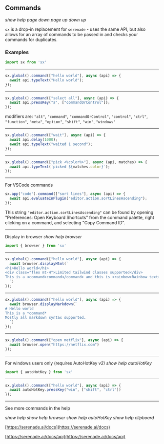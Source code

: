 ## Commands

*show help* *page down* *page up* *down <num>* *up <num>*

`sx` is a drop-in replacement for `serenade` - uses the same API, but also allows for an array of commands to be passed in and checks your commands for duplicates.

### Examples
```js
import sx from 'sx'
```
---
```js
sx.global().command(["hello world"], async (api) => {
  await api.typeText("Hello world");
});
```
---
```js
sx.global().command(["select all"], async (api) => {
  await api.pressKey("a", ["commandOrControl"]);
});
```

modifiers are: `"alt"`, `"command"`, `"commandOrControl"`, `"control"`, `"ctrl"`, `"function"`, `"meta"`, `"option"`, `"shift"`, `"win"`, `"windows"`

---
```js
sx.global().command(["wait"], async (api) => {
  await api.delay(1000);
  await api.typeText("waited 1 second");
});
```

---

```js
sx.global().command(["pick <%color%>"], async (api, matches) => {
  await api.typeText(`picked ${matches.color}`);
});
```

---

For VSCode commands
```js
sx.app("code").command(["sort lines"], async (api) => {
  await api.evaluateInPlugin("editor.action.sortLinesAscending");
});
```

This string `"editor.action.sortLinesAscending"` can be found by opening "Preferences: Open Keyboard Shortcuts" from the command palette, right clicking on a command, and selecting "Copy Command ID".

---
Display in browser *show help browser*
```js
import { browser } from 'sx'
```
---
```js
sx.global().command(["hello world"], async (api) => {
  await browser.displayHtml(`
<h1>Hello world</h1>
<div class="flex mt-4">Limited tailwind classes supported</div>
This is a <command>command</command> and this is <rainbow>Rainbow text</rainbow>
  `)
});
```
---
```js
sx.global().command(["hello world"], async (api) => {
  await browser.displayMarkdown(`
# Hello world
This is a *command*
Mostly all markdown syntax supported.
  `)
});
```
---
```js
sx.global().command(["open netflix"], async (api) => {
  await browser.open("https://netflix.com")
});
```

---
For windows users only (requires AutoHotKey v2) *show help autoHotKey*
```js
import { autoHotKey } from 'sx'
```
---
```js
sx.global().command(["hello world"], async (api) => {
  await autoHotKey.pressKey("win", ["shift", "ctrl"])
});
```
---

See more commands in the help

*show help* *show help browser*  *show help autoHotKey* *show help clipboard* 

[https://serenade.ai/docs](https://serenade.ai/docs)

[https://serenade.ai/docs/api](https://serenade.ai/docs/api)